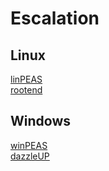 # Escalation

## Linux

[linPEAS](https://github.com/carlospolop/privilege-escalation-awesome-scripts-suite/tree/master/linPEAS)  
[rootend](https://github.com/twelvesec/rootend)

## Windows

[winPEAS](https://github.com/carlospolop/privilege-escalation-awesome-scripts-suite/tree/master/winPEAS)  
[dazzleUP](https://github.com/hlldz/dazzleUP)
